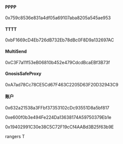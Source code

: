 #### PPPP

 0x759c8536e831a4df05a69107aba8205a545ae953

#### TTTT

 0xbF1669cD4Eb726dB732Eb78dBc0F8D9a132697AC

#### MultiSend

 0xC3F7a11f53eB06810b452e479CdcdBcaEBf3B73f

#### GnosisSafeProxy

 0xA7ad78Cc78CE5Cd67F463C2205D63F20D32943C9

#### 账户

 0x632a21538a3FFbf37353102cDc93551D8a5bf817

 0xe600f0b3e494Fe224Da13638174A59750379Eb1e

 0x19402991C30e38C5C72F19cCf4AABd3B25f63b9E



rangers T



